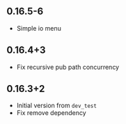 ## 0.16.5-6

* Simple io menu

## 0.16.4+3

* Fix recursive pub path concurrency

## 0.16.3+2

* Initial version from  `dev_test`
* Fix remove dependency